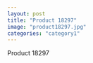 ```yaml
---
layout: post
title: "Product 18297"
image: "product18297.jpg"
categories: "category1"
---
```

Product 18297
